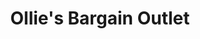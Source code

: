 ---
title: "Ollie's Bargain Outlet"
url: /mechanicsburg/ollies-bargain-outlet/
shop: variety store
---